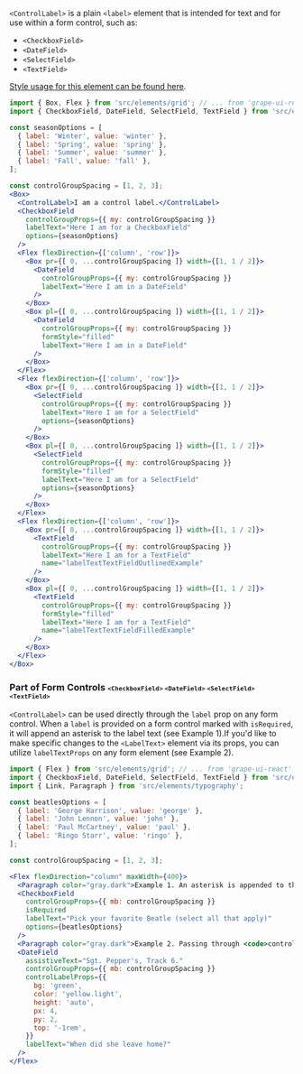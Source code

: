 `<ControlLabel>` is a plain `<label>` element that is intended for text and for use within a form control, such as:
* `<CheckboxField>`
* `<DateField>`
* `<SelectField>`
* `<TextField>`

[Style usage for this element can be found here](https://material.io/components/text-fields/#anatomy).

```jsx inside Markdown
import { Box, Flex } from 'src/elements/grid'; // ... from 'grape-ui-react'
import { CheckboxField, DateField, SelectField, TextField } from 'src/elements/form';

const seasonOptions = [
  { label: 'Winter', value: 'winter' },
  { label: 'Spring', value: 'spring' },
  { label: 'Summer', value: 'summer' },
  { label: 'Fall', value: 'fall' },
];

const controlGroupSpacing = [1, 2, 3];
<Box>
  <ControlLabel>I am a control label.</ControlLabel>
  <CheckboxField
    controlGroupProps={{ my: controlGroupSpacing }}
    labelText="Here I am for a CheckboxField"
    options={seasonOptions}
  />
  <Flex flexDirection={['column', 'row']}>
    <Box pr={[ 0, ...controlGroupSpacing ]} width={[1, 1 / 2]}>
      <DateField
        controlGroupProps={{ my: controlGroupSpacing }}
        labelText="Here I am in a DateField"
      />
    </Box>
    <Box pl={[ 0, ...controlGroupSpacing ]} width={[1, 1 / 2]}>
      <DateField
        controlGroupProps={{ my: controlGroupSpacing }}
        formStyle="filled"
        labelText="Here I am in a DateField"
      />
    </Box>
  </Flex>
  <Flex flexDirection={['column', 'row']}>
    <Box pr={[ 0, ...controlGroupSpacing ]} width={[1, 1 / 2]}>
      <SelectField
        controlGroupProps={{ my: controlGroupSpacing }}
        labelText="Here I am for a SelectField"
        options={seasonOptions}
      />
    </Box>
    <Box pl={[ 0, ...controlGroupSpacing ]} width={[1, 1 / 2]}>
      <SelectField
        controlGroupProps={{ my: controlGroupSpacing }}
        formStyle="filled"
        labelText="Here I am for a SelectField"
        options={seasonOptions}
      />
    </Box>
  </Flex>
  <Flex flexDirection={['column', 'row']}>
    <Box pr={[ 0, ...controlGroupSpacing ]} width={[1, 1 / 2]}>
      <TextField
        controlGroupProps={{ my: controlGroupSpacing }}
        labelText="Here I am for a TextField"
        name="labelTextTextFieldOutlinedExample"
      />
    </Box>
    <Box pl={[ 0, ...controlGroupSpacing ]} width={[1, 1 / 2]}>
      <TextField
        controlGroupProps={{ my: controlGroupSpacing }}
        formStyle="filled"
        labelText="Here I am for a TextField"
        name="labelTextTextFieldFilledExample"
      />
    </Box>
  </Flex>
</Box>
```

### Part of Form Controls <span style="font-size: 0.8rem">`<CheckboxField>` `<DateField>` `<SelectField>` `<TextField>`</span>

`<ControlLabel>` can be used directly through the `label` prop on any form control.  When a `label` is provided on a form control marked with `isRequired`, it will append an asterisk to the label text (see Example 1).If you'd like to make specific changes to the `<LabelText>` element via its props, you can utilize `labelTextProps` on any form element (see Example 2).

```jsx inside Markdown
import { Flex } from 'src/elements/grid'; // ... from 'grape-ui-react'
import { CheckboxField, DateField, SelectField, TextField } from 'src/elements/form';
import { Link, Paragraph } from 'src/elements/typography';

const beatlesOptions = [
  { label: 'George Harrison', value: 'george' },
  { label: 'John Lennon', value: 'john' },
  { label: 'Paul McCartney', value: 'paul' },
  { label: 'Ringo Starr', value: 'ringo' },
];

const controlGroupSpacing = [1, 2, 3];

<Flex flexDirection="column" maxWidth={400}>
  <Paragraph color="gray.dark">Example 1. An asterisk is appended to the end:</Paragraph>
  <CheckboxField
    controlGroupProps={{ mb: controlGroupSpacing }}
    isRequired
    labelText="Pick your favorite Beatle (select all that apply)"
    options={beatlesOptions}
  />
  <Paragraph color="gray.dark">Example 2. Passing through <code>controlLabelProps</code>:</Paragraph>
  <DateField
    assistiveText="Sgt. Pepper's, Track 6."
    controlGroupProps={{ mb: controlGroupSpacing }}
    controlLabelProps={{
      bg: 'green',
      color: 'yellow.light',
      height: 'auto',
      px: 4,
      py: 2,
      top: '-1rem',
    }}
    labelText="When did she leave home?"
  />
</Flex>
```
